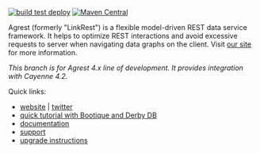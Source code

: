 [![build test deploy](https://github.com/agrestio/agrest/workflows/build%20test%20deploy/badge.svg)](https://github.com/agrestio/agrest/actions)
[![Maven Central](https://img.shields.io/maven-central/v/io.agrest/agrest-engine.svg)](https://agrest.io/#get-started)

Agrest (formerly "LinkRest") is a flexible model-driven REST data service framework. It helps to optimize REST interactions and avoid excessive requests to server when navigating data graphs on the client. Visit [our site](http://agrest.io/) for more information. 

_This branch is for Agrest 4.x line of development. It provides integration with Cayenne 4.2._

Quick links:

* [website](https://agrest.io) | [twitter](https://twitter.com/agrestproject)
* [quick tutorial with Bootique and Derby DB](https://github.com/bootique-examples/bootique-agrest-demo)
* [documentation](https://agrest.io/docs/)
* [support](https://groups.google.com/forum/?#!forum/agrest-user)
* [upgrade instructions](https://github.com/agrestio/agrest/blob/master/UPGRADE-NOTES.md)
